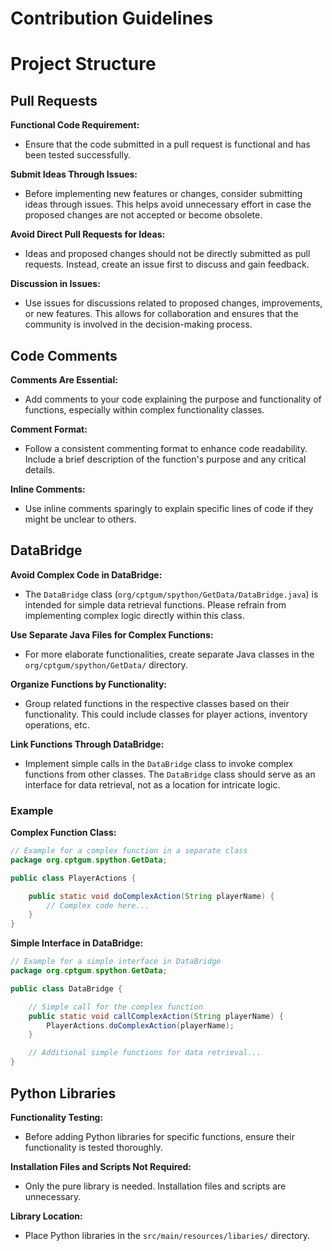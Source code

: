 
# Contribution Guidelines


# Project Structure

## Pull Requests

**Functional Code Requirement:**
   - Ensure that the code submitted in a pull request is functional and has been tested successfully.

**Submit Ideas Through Issues:**
   - Before implementing new features or changes, consider submitting ideas through issues. This helps avoid unnecessary effort in case the proposed changes are not accepted or become obsolete.

**Avoid Direct Pull Requests for Ideas:**
   - Ideas and proposed changes should not be directly submitted as pull requests. Instead, create an issue first to discuss and gain feedback.

**Discussion in Issues:**
   - Use issues for discussions related to proposed changes, improvements, or new features. This allows for collaboration and ensures that the community is involved in the decision-making process.


## Code Comments

**Comments Are Essential:**
   - Add comments to your code explaining the purpose and functionality of functions, especially within complex functionality classes.

**Comment Format:**
   - Follow a consistent commenting format to enhance code readability. Include a brief description of the function's purpose and any critical details.

**Inline Comments:**
   - Use inline comments sparingly to explain specific lines of code if they might be unclear to others.

## DataBridge
**Avoid Complex Code in DataBridge:**
   - The `DataBridge` class (`org/cptgum/spython/GetData/DataBridge.java`) is intended for simple data retrieval functions. Please refrain from implementing complex logic directly within this class.

**Use Separate Java Files for Complex Functions:**
   - For more elaborate functionalities, create separate Java classes in the `org/cptgum/spython/GetData/` directory.

**Organize Functions by Functionality:**
   - Group related functions in the respective classes based on their functionality. This could include classes for player actions, inventory operations, etc.

**Link Functions Through DataBridge:**
   - Implement simple calls in the `DataBridge` class to invoke complex functions from other classes. The `DataBridge` class should serve as an interface for data retrieval, not as a location for intricate logic.


### Example

**Complex Function Class:**
```java
// Example for a complex function in a separate class
package org.cptgum.spython.GetData;

public class PlayerActions {

    public static void doComplexAction(String playerName) {
        // Complex code here...
    }
}
````
**Simple Interface in DataBridge:**
````java
// Example for a simple interface in DataBridge
package org.cptgum.spython.GetData;

public class DataBridge {

    // Simple call for the complex function
    public static void callComplexAction(String playerName) {
        PlayerActions.doComplexAction(playerName);
    }

    // Additional simple functions for data retrieval...
}
````

## Python Libraries

**Functionality Testing:**
   - Before adding Python libraries for specific functions, ensure their functionality is tested thoroughly.

**Installation Files and Scripts Not Required:**
   - Only the pure library is needed. Installation files and scripts are unnecessary.

**Library Location:**
   - Place Python libraries in the `src/main/resources/libaries/` directory.
